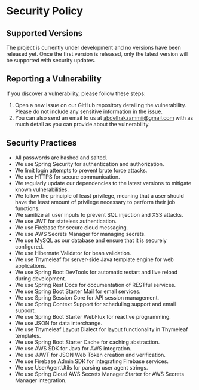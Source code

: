 
# Security Policy

## Supported Versions

The project is currently under development and no versions have been released yet. Once the first version is released, only the latest version will be supported with security updates.

## Reporting a Vulnerability

If you discover a vulnerability, please follow these steps:

1. Open a new issue on our GitHub repository detailing the vulnerability. Please do not include any sensitive information in the issue.
2. You can also send an email to us at abdelhakzammii@gmail.com with as much detail as you can provide about the vulnerability.

## Security Practices

- All passwords are hashed and salted.
- We use Spring Security for authentication and authorization.
- We limit login attempts to prevent brute force attacks.
- We use HTTPS for secure communication.
- We regularly update our dependencies to the latest versions to mitigate known vulnerabilities.
- We follow the principle of least privilege, meaning that a user should have the least amount of privilege necessary to perform their job functions.
- We sanitize all user inputs to prevent SQL injection and XSS attacks.
- We use JWT for stateless authentication.
- We use Firebase for secure cloud messaging.
- We use AWS Secrets Manager for managing secrets.
- We use MySQL as our database and ensure that it is securely configured.
- We use Hibernate Validator for bean validation.
- We use Thymeleaf for server-side Java template engine for web applications.
- We use Spring Boot DevTools for automatic restart and live reload during development.
- We use Spring Rest Docs for documentation of RESTful services.
- We use Spring Boot Starter Mail for email services.
- We use Spring Session Core for API session management.
- We use Spring Context Support for scheduling support and email support.
- We use Spring Boot Starter WebFlux for reactive programming.
- We use JSON for data interchange.
- We use Thymeleaf Layout Dialect for layout functionality in Thymeleaf templates.
- We use Spring Boot Starter Cache for caching abstraction.
- We use AWS SDK for Java for AWS integration.
- We use JJWT for JSON Web Token creation and verification.
- We use Firebase Admin SDK for integrating Firebase services.
- We use UserAgentUtils for parsing user agent strings.
- We use Spring Cloud AWS Secrets Manager Starter for AWS Secrets Manager integration.
